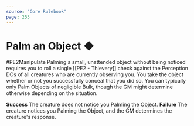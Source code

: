 ```yaml
---
source: "Core Rulebook"
page: 253
---
```

# Palm an Object ◆
#PE2Manipulate 
Palming a small, unattended object without being noticed requires you to roll a single [[PE2 - Thievery]] check against the Perception DCs of all creatures who are currently observing you. You take the object whether or not you successfully conceal that you did so. You can typically only Palm Objects of negligible Bulk, though the GM might determine otherwise depending on the situation.

**Success** The creature does not notice you Palming the Object.
**Failure** The creature notices you Palming the Object, and the GM determines the creature's response.